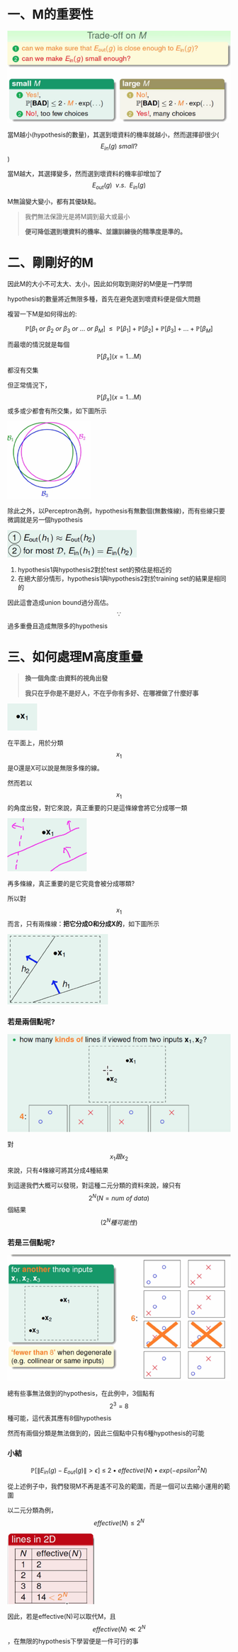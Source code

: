 # 一、M的重要性

![](/assets/m74hfwh982port.png)

當M越小\(hypothesis的數量\)，其選到壞資料的機率就越小，然而選擇卻很少\($$E_{in}(g)\ small?$$\)

當M越大，其選擇變多，然而選到壞資料的機率卻增加了$$E_{out}(g)\ \ v.s.\ \ E_{in}(g)$$

M無論變大變小，都有其優缺點。

> 我們無法保證光是將M調到最大或最小
>
> **便可降低選到壞資料的機率、並讓訓練後的精準度是準的。**

# 二、剛剛好的M

因此M的大小不可太大、太小，因此如何取到剛好的M便是一門學問

hypothesis的數量將近無限多種，首先在避免選到壞資料便是個大問題

複習一下M是如何得出的:

$$\mathbb{P}[\beta_1\
 or\ \beta_2\ or\ \beta_3\ or\ ...\ or\ \beta_M]\ 
\ \leq\ \ \mathbb{P}[\beta_1]+\mathbb{P}[\beta_2]+\mathbb{P}[\beta_3]+...+\mathbb{P}[\beta_{M}]$$

而最壞的情況就是每個$$\mathbb{P}[\beta_x](x=1...M)$$ 都沒有交集

但正常情況下，$$\mathbb{P}[\beta_x](x=1...M)$$或多或少都會有所交集，如下圖所示

![](/assets/impj843hf2ort.png)

除此之外，以Perceptron為例，hypothesis有無數個\(無數條線\)，而有些線只要微調就是另一個hypothesis

![](/assets/impjr982fnhwiueort.png)

1. hypothesis1與hypothesis2對於test set的預估是相近的
2. 在絕大部分情形，hypothesis1與hypothesis2對於training set的結果是相同的

因此這會造成union bound過分高估。$$\because$$ 過多重疊且造成無限多的hypothesis

# 三、如何處理M高度重疊

> **換一個角度:由資料的視角出發**
>
> **我只在乎你是不是好人，不在乎你有多好、在哪裡做了什麼好事**

![](/assets/impojf982h9f2rt.png)

在平面上，用於分類$$x_1$$是O還是X可以說是無限多條的線。

然而若以$$x_1$$的角度出發，對它來說，真正重要的只是這條線會將它分成哪一類

![](/assets/ijr23j0f9port.png)

再多條線，真正重要的是它究竟會被分成哪類?

所以對$$x_1$$而言，只有兩條線：**把它分成O和分成X的**，如下圖所示

![](/assets/im8j432f9hport.png)

### 若是兩個點呢?

![](/assets/impj8293fj2ort.png)

對$$x_1跟x_2$$來說，只有4條線可將其分成4種結果

到這邊我們大概可以發現，對這種二元分類的資料來說，線只有$$2^N(N=num\ of\ data)$$個結果$$(2^N種可能性)$$

### 若是三個點呢?

![](/assets/impoj8329fwrt.png)

總有些事無法做到的hypothesis，在此例中，3個點有$$2^3=8$$種可能，這代表其應有8個hypothesis

然而有兩個分類是無法做到的，因此三個點中只有6種hypothesis的可能

### 小結

$$\mathbb{P}[\|E_{in}(g)-E_{out}(g)\|>\epsilon]\ \leq\ 2\bullet effective(N)\bullet exp(-epsilon^2N)$$

從上述例子中，我們發現M不再是遙不可及的範圍，而是一個可以去縮小運用的範圍

以二元分類為例，$$effective(N)\leq 2^N$$

![](/assets/imnf892hf32port.png)

因此，若是effective\(N\)可以取代M，且$$effective(N)\ll 2^N$$，在無限的hypothesis下學習便是一件可行的事




